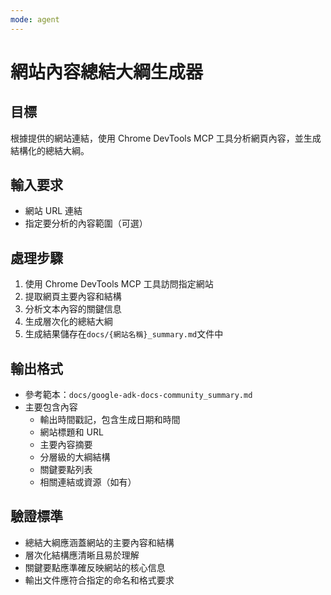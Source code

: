 ```yaml
---
mode: agent
---
```

# 網站內容總結大綱生成器

## 目標
根據提供的網站連結，使用 Chrome DevTools MCP 工具分析網頁內容，並生成結構化的總結大綱。

## 輸入要求
- 網站 URL 連結
- 指定要分析的內容範圍（可選）

## 處理步驟
1. 使用 Chrome DevTools MCP 工具訪問指定網站
2. 提取網頁主要內容和結構
3. 分析文本內容的關鍵信息
4. 生成層次化的總結大綱
5. 生成結果儲存在`docs/{網站名稱}_summary.md`文件中

## 輸出格式
- 參考範本：`docs/google-adk-docs-community_summary.md`
- 主要包含內容
  - 輸出時間戳記，包含生成日期和時間
  - 網站標題和 URL
  - 主要內容摘要
  - 分層級的大綱結構
  - 關鍵要點列表
  - 相關連結或資源（如有）

## 驗證標準
- 總結大綱應涵蓋網站的主要內容和結構
- 層次化結構應清晰且易於理解
- 關鍵要點應準確反映網站的核心信息
- 輸出文件應符合指定的命名和格式要求